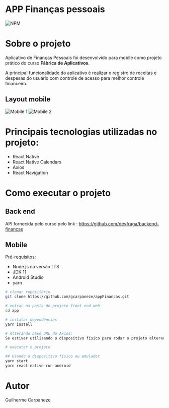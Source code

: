# APP Finanças pessoais

![NPM](https://img.shields.io/badge/licence-MIT-<brightgreen>)

# Sobre o projeto

Aplicativo de Finanças Pessoais foi desenvolvido para mobile como projeto prático do curso **Fábrica de Aplicativos**.

A principal funcionalidade do aplicativo é realizar o registro de receitas e despesas  do usuário com controle de acesso para melhor controle financeiro.

## Layout mobile
![Mobile 1](https://github.com/gcarpaneze/pictures/blob/d9870ecc4274415b479d2e52483409f06fa995a9/App%20Finan%C3%A7as%201.png) ![Mobile 2](https://github.com/gcarpaneze/pictures/blob/d9870ecc4274415b479d2e52483409f06fa995a9/App%20Finan%C3%A7as%202.png) 

# Principais tecnologias utilizadas no projeto:

- React Native
- React Native Calendars
- Axios
- React Navigation

# Como executar o projeto

## Back end
API fornecida pelo curso pelo link : https://github.com/devfraga/backend-financas

## Mobile
Pré-requisitos:
- Node.js na versão LTS
- JDK 11
- Android Studio
- yarn

```bash
# clonar repositório
git clone https://github.com/gcarpaneze/appFinancas.git

# entrar na pasta do projeto front end web
cd app

# instalar dependências
yarn install

# Alterando base URL do Axios:
Se estiver utilizando o dispositivo físico para rodar o projeto alterar a baseURL de "localhost" para o "Endereço IPv4" para o axios conseguir fazer as requisições para o servidor no arquivo src/services/api.js

# executar o projeto

## Usando o dispositivo físico ou emulador
yarn start
yarn react-native run-android

```

# Autor

Guilherme Carpaneze
